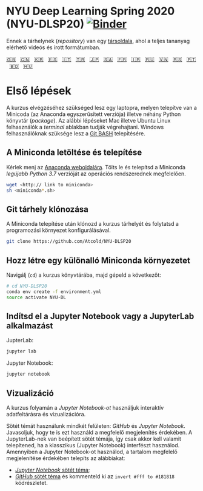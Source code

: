 # NYU Deep Learning Spring 2020 (NYU-DLSP20) [![Binder](https://mybinder.org/badge_logo.svg)](https://mybinder.org/v2/gh/Atcold/NYU-DLSP20/master)

Ennek a tárhelynek (*repository*) van egy [társoldala](https://atcold.github.io/NYU-DLSP20/), ahol a teljes tananyag elérhető videós és írott formátumban.

<!-- English - Mandarin - Korean - Spanish - Italian - Turkish - Japanese - Arabic - French - Farsi - Russian - Vietnamese - Serbian - Portuguese - Bengali - Hungarian -->
[🇬🇧](https://github.com/Atcold/NYU-DLSP20/blob/master/README.md) &nbsp; [🇨🇳](https://github.com/Atcold/NYU-DLSP20/blob/master/docs/zh/README-ZH.md) &nbsp; [🇰🇷](https://github.com/Atcold/NYU-DLSP20/blob/master/docs/ko/README-KO.md) &nbsp; [🇪🇸](https://github.com/Atcold/NYU-DLSP20/blob/master/docs/es/README-ES.md) &nbsp; [🇮🇹](https://github.com/Atcold/NYU-DLSP20/blob/master/docs/it/README-IT.md) &nbsp; [🇹🇷](https://github.com/Atcold/NYU-DLSP20/blob/master/docs/tr/README-TR.md) &nbsp; [🇯🇵](https://github.com/Atcold/NYU-DLSP20/blob/master/docs/ja/README-JA.md) &nbsp; [🇸🇦](https://github.com/Atcold/NYU-DLSP20/blob/master/docs/ar/README-AR.md) &nbsp; [🇫🇷](https://github.com/Atcold/NYU-DLSP20/blob/master/docs/fr/README-FR.md) &nbsp; [🇮🇷](https://github.com/Atcold/NYU-DLSP20/blob/master/docs/fa/README-FA.md) &nbsp; [🇷🇺](https://github.com/Atcold/NYU-DLSP20/blob/master/docs/ru/README-RU.md) &nbsp; [🇻🇳](https://github.com/Atcold/NYU-DLSP20/blob/master/docs/vi/README-VI.md) &nbsp; [🇷🇸](https://github.com/Atcold/NYU-DLSP20/blob/master/docs/sr/README-SR.md) &nbsp; [🇵🇹](https://github.com/Atcold/NYU-DLSP20/blob/master/docs/pt/README-PT.md) &nbsp; [🇧🇩](https://github.com/Atcold/NYU-DLSP20/blob/master/docs/bn/README-BN.md) &nbsp; [🇭🇺](https://github.com/Atcold/NYU-DLSP20/blob/master/docs/hu/README-HU.md)


# Első lépések

A kurzus elvégzéséhez szükséged lesz egy laptopra, melyen telepítve van a Minicoda (az Anaconda egyszerűsített verziója) illetve néhány Python könyvtár (*package*). Az alábbi lépéseket Mac illetve Ubuntu Linux felhasználók a *terminal* ablakban tudják végrehajtani. Windows felhasználóknak szüksége lesz a [Git BASH](https://gitforwindows.org/) telepítésére.

## A Miniconda letöltése és telepítése

Kérlek menj az [Anaconda weboldalára](https://conda.io/miniconda.html).
Tölts le és telepítsd a Miniconda *legújabb Python 3.7* verzióját az operációs rendszerednek megfelelően.

```bash
wget <http:// link to miniconda>
sh <miniconda*.sh>
```


## Git tárhely klónozása

A Miniconda telepítése után klónozd a kurzus tárhelyét és folytatsd a programozási környezet konfigurálásával.

```bash
git clone https://github.com/Atcold/NYU-DLSP20
```


## Hozz létre egy különalló Miniconda környezetet

Navigálj (`cd`) a kurzus könyvtárába, majd gépeld a következőt:

```bash
# cd NYU-DLSP20
conda env create -f environment.yml
source activate NYU-DL
```


## Indítsd el a Jupyter Notebook vagy a JupyterLab alkalmazást

JupterLab:

```bash
jupyter lab
```

Jupyter Notebook:

```bash
jupyter notebook
```


## Vizualizáció

A kurzus folyamán a *Jupyter Notebook-ot* használjuk interaktív adatfeltárásra és vizualizációra.

Sötét témát használunk mindkét felületen: *GitHub* és *Jupyter Notebook*. Javasoljuk, hogy te is ezt használd a megfelelő megjelenítés érdekében.
A JupyterLab-nek van beépített sötét témája, így csak akkor kell valamit telepítened, ha a klasszikus (Jupyter Notebook) interfészt használod.
Amennyiben a Jupyter Notebook-ot használod, a tartalom megfelelő megjelenítése érdekében telepíts az alábbiakat:

 - [*Jupyter Notebook* sötét téma](https://userstyles.org/styles/153443/jupyter-notebook-dark);
 - [*GitHub* sötét téma](https://userstyles.org/styles/37035/github-dark) és kommenteld ki az `invert #fff to #181818` kódrészletet.
